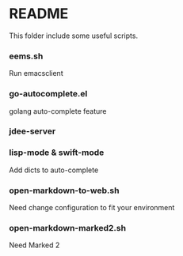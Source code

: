 # README

This folder include some useful scripts.

### eems.sh

Run emacsclient

### go-autocomplete.el

golang auto-complete feature

### jdee-server

### lisp-mode & swift-mode

Add dicts to auto-complete

### open-markdown-to-web.sh

Need change configuration to fit your environment

### open-markdown-marked2.sh

Need Marked 2


